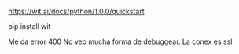 https://wit.ai/docs/python/1.0.0/quickstart

pip install wit

Me da error 400
No veo mucha forma de debuggear.
La conex es ssl

